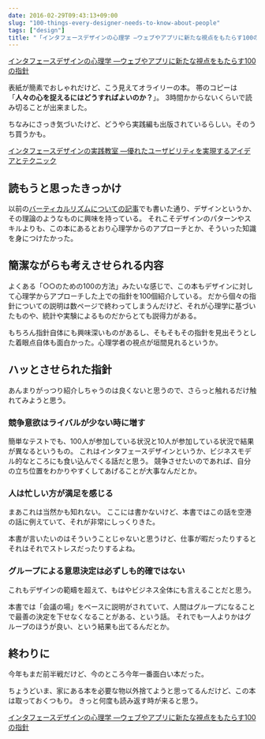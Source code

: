 ```yaml
---
date: 2016-02-29T09:43:13+09:00
slug: "100-things-every-designer-needs-to-know-about-people"
tags: ["design"]
title: "「インタフェースデザインの心理学 ―ウェブやアプリに新たな視点をもたらす100の指針」を読んだ"
---
```


<a  href="http://www.amazon.co.jp/gp/product/4873115574/ref=as_li_qf_sp_asin_tl?ie=UTF8&camp=247&creative=1211&creativeASIN=4873115574&linkCode=as2&tag=unresolved-22">インタフェースデザインの心理学 ―ウェブやアプリに新たな視点をもたらす100の指針</a>

表紙が簡素でおしゃれだけど、こう見えてオライリーの本。
帯のコピーは「**人々の心を捉えるにはどうすればよいのか？**」。
3時間かからないくらいで読み切ることが出来ました。

ちなみにさっき気づいたけど、どうやら実践編も出版されているらしい。そのうち買うかも。

<a  href="http://www.amazon.co.jp/gp/product/4873116082/ref=as_li_qf_sp_asin_tl?ie=UTF8&camp=247&creative=1211&creativeASIN=4873116082&linkCode=as2&tag=unresolved-22">インタフェースデザインの実践教室 ―優れたユーザビリティを実現するアイデアとテクニック</a>

## 読もうと思ったきっかけ

以前の[バーティカルリズムについての記事](http://yet.unresolved.xyz/blog/2016/01/18/design-of-readable-text-and-vertical-rhythm/)でも書いた通り、デザインというか、その理論のようなものに興味を持っている。
それこそデザインのパターンやスキルよりも、この本にあるとおり心理学からのアプローチとか、そういった知識を身につけたかった。

## 簡潔ながらも考えさせられる内容

よくある「○○のための100の方法」みたいな感じで、この本もデザインに対して心理学からアプローチした上での指針を100個紹介している。
だから個々の指針についての説明は数ページで終わってしまうんだけど、それが心理学に基づいたものや、統計や実験によるものだからとても説得力がある。

もちろん指針自体にも興味深いものがあるし、そもそもその指針を見出そうとした着眼点自体も面白かった。心理学者の視点が垣間見れるというか。

## ハッとさせられた指針

あんまりがっつり紹介しちゃうのは良くないと思うので、さらっと触れるだけ触れてみようと思う。

### 競争意欲はライバルが少ない時に増す

簡単なテストでも、100人が参加している状況と10人が参加している状況で結果が異なるというもの。
これはインタフェースデザインというか、ビジネスモデル的なところにも食い込んでくる話だと思う。
競争させたいのであれば、自分の立ち位置をわかりやすくしてあげることが大事なんだとか。

### 人は忙しい方が満足を感じる

まあこれは当然かも知れない。
ここには書かないけど、本書ではこの話を空港の話に例えていて、それが非常にしっくりきた。

本書が言いたいのはそういうことじゃないと思うけど、仕事が暇だったりするとそれはそれでストレスだったりするよね。

### グループによる意思決定は必ずしも的確ではない

これもデザインの範疇を超えて、もはやビジネス全体にも言えることだと思う。

本書では「会議の場」をベースに説明がされていて、人間はグループになることで最善の決定を下せなくなることがある、という話。
それでも一人よりかはグループのほうが良い、という結果も出てるんだとか。

## 終わりに

今年もまだ前半戦だけど、今のところ今年一番面白い本だった。

ちょうどいま、家にある本を必要な物以外捨てようと思ってるんだけど、この本は取っておくつもり。
きっと何度も読み返す時が来ると思う。

<a  href="http://www.amazon.co.jp/gp/product/4873115574/ref=as_li_qf_sp_asin_tl?ie=UTF8&camp=247&creative=1211&creativeASIN=4873115574&linkCode=as2&tag=unresolved-22">インタフェースデザインの心理学 ―ウェブやアプリに新たな視点をもたらす100の指針</a>

